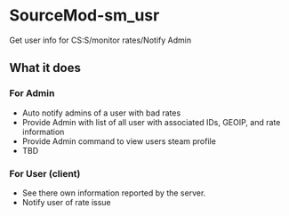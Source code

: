 # SourceMod-sm_usr
Get user info for CS:S/monitor rates/Notify Admin

## What it does
### For Admin
- Auto notify admins of a user with bad rates
- Provide Admin with list of all user with associated IDs, GEOIP, and rate information
- Provide Admin command to view users steam profile
- TBD
### For User (client)
- See there own information reported by the server.
- Notify user of rate issue
